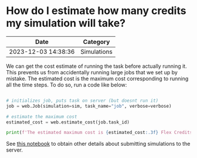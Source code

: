# How do I estimate how many credits my simulation will take?

| Date       | Category    |
|------------|-------------|
| 2023-12-03 14:38:36 | Simulations |


We can get the cost estimate of running the task before actually running it. This prevents us from accidentally running large jobs that we set up by mistake. The estimated cost is the maximum cost corresponding to running all the time steps. To do so, run  a code like below:



```python

# initializes job, puts task on server (but doesnt run it)
job = web.Job(simulation=sim, task_name="job", verbose=verbose)

# estimate the maximum cost
estimated_cost = web.estimate_cost(job.task_id)

print(f'The estimated maximum cost is {estimated_cost:.3f} Flex Credits.')

```



See [this notebook](https://docs.flexcompute.com/projects/tidy3d/en/latest/notebooks/WebAPI.html) to obtain other details about submitting simulations to the server.
